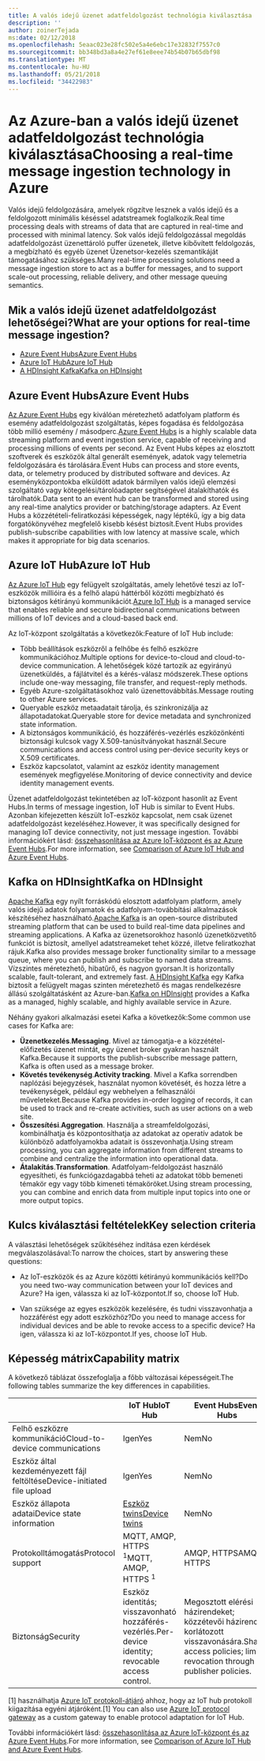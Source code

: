 ```yaml
---
title: A valós idejű üzenet adatfeldolgozást technológia kiválasztása
description: ''
author: zoinerTejada
ms:date: 02/12/2018
ms.openlocfilehash: 5eaac023e28fc502e5a4e6ebc17e32832f7557c0
ms.sourcegitcommit: bb348bd3a8a4e27ef61e8eee74b54b07b65dbf98
ms.translationtype: MT
ms.contentlocale: hu-HU
ms.lasthandoff: 05/21/2018
ms.locfileid: "34422983"
---
```

# <a name="choosing-a-real-time-message-ingestion-technology-in-azure"></a><span data-ttu-id="30a72-102">Az Azure-ban a valós idejű üzenet adatfeldolgozást technológia kiválasztása</span><span class="sxs-lookup"><span data-stu-id="30a72-102">Choosing a real-time message ingestion technology in Azure</span></span>

<span data-ttu-id="30a72-103">Valós idejű feldolgozására, amelyek rögzítve lesznek a valós idejű és a feldolgozott minimális késéssel adatstreamek foglalkozik.</span><span class="sxs-lookup"><span data-stu-id="30a72-103">Real time processing deals with streams of data that are captured in real-time and processed with minimal latency.</span></span> <span data-ttu-id="30a72-104">Sok valós idejű feldolgozással megoldás adatfeldolgozást üzenettároló puffer üzenetek, illetve kibővített feldolgozás, a megbízható és egyéb üzenet Üzenetsor-kezelés szemantikáját támogatásához szükséges.</span><span class="sxs-lookup"><span data-stu-id="30a72-104">Many real-time processing solutions need a message ingestion store to act as a buffer for messages, and to support scale-out processing, reliable delivery, and other message queuing semantics.</span></span> 

## <a name="what-are-your-options-for-real-time-message-ingestion"></a><span data-ttu-id="30a72-105">Mik a valós idejű üzenet adatfeldolgozást lehetőségei?</span><span class="sxs-lookup"><span data-stu-id="30a72-105">What are your options for real-time message ingestion?</span></span>

- [<span data-ttu-id="30a72-106">Azure Event Hubs</span><span class="sxs-lookup"><span data-stu-id="30a72-106">Azure Event Hubs</span></span>](/azure/event-hubs/)
- [<span data-ttu-id="30a72-107">Azure IoT Hub</span><span class="sxs-lookup"><span data-stu-id="30a72-107">Azure IoT Hub</span></span>](/azure/iot-hub/)
- [<span data-ttu-id="30a72-108">A HDInsight Kafka</span><span class="sxs-lookup"><span data-stu-id="30a72-108">Kafka on HDInsight</span></span>](/azure/hdinsight/kafka/apache-kafka-get-started)

## <a name="azure-event-hubs"></a><span data-ttu-id="30a72-109">Azure Event Hubs</span><span class="sxs-lookup"><span data-stu-id="30a72-109">Azure Event Hubs</span></span>

<span data-ttu-id="30a72-110">[Az Azure Event Hubs](/azure/event-hubs/) egy kiválóan méretezhető adatfolyam platform és esemény adatfeldolgozást szolgáltatás, képes fogadása és feldolgozása több millió esemény / másodperc.</span><span class="sxs-lookup"><span data-stu-id="30a72-110">[Azure Event Hubs](/azure/event-hubs/) is a highly scalable data streaming platform and event ingestion service, capable of receiving and processing millions of events per second.</span></span> <span data-ttu-id="30a72-111">Az Event Hubs képes az elosztott szoftverek és eszközök által generált események, adatok vagy telemetria feldolgozására és tárolására.</span><span class="sxs-lookup"><span data-stu-id="30a72-111">Event Hubs can process and store events, data, or telemetry produced by distributed software and devices.</span></span> <span data-ttu-id="30a72-112">Az eseményközpontokba elküldött adatok bármilyen valós idejű elemzési szolgáltató vagy kötegelési/tárolóadapter segítségével átalakíthatók és tárolhatók.</span><span class="sxs-lookup"><span data-stu-id="30a72-112">Data sent to an event hub can be transformed and stored using any real-time analytics provider or batching/storage adapters.</span></span> <span data-ttu-id="30a72-113">Az Event Hubs a közzétételi-feliratkozási képességek, nagy léptékű, így a big data forgatókönyvéhez megfelelő kisebb késést biztosít.</span><span class="sxs-lookup"><span data-stu-id="30a72-113">Event Hubs provides publish-subscribe capabilities with low latency at massive scale, which makes it appropriate for big data scenarios.</span></span>

## <a name="azure-iot-hub"></a><span data-ttu-id="30a72-114">Azure IoT Hub</span><span class="sxs-lookup"><span data-stu-id="30a72-114">Azure IoT Hub</span></span>

<span data-ttu-id="30a72-115">[Az Azure IoT Hub](/azure/iot-hub/) egy felügyelt szolgáltatás, amely lehetővé teszi az IoT-eszközök millióira és a felhő alapú háttérből közötti megbízható és biztonságos kétirányú kommunikációt.</span><span class="sxs-lookup"><span data-stu-id="30a72-115">[Azure IoT Hub](/azure/iot-hub/) is a managed service that enables reliable and secure bidirectional communications between millions of IoT devices and a cloud-based back end.</span></span>

<span data-ttu-id="30a72-116">Az IoT-központ szolgáltatás a következők:</span><span class="sxs-lookup"><span data-stu-id="30a72-116">Feature of IoT Hub include:</span></span>

* <span data-ttu-id="30a72-117">Több beállítások eszközről a felhőbe és felhő eszközre kommunikációhoz.</span><span class="sxs-lookup"><span data-stu-id="30a72-117">Multiple options for device-to-cloud and cloud-to-device communication.</span></span> <span data-ttu-id="30a72-118">A lehetőségek közé tartozik az egyirányú üzenetküldés, a fájlátvitel és a kérés-válasz módszerek.</span><span class="sxs-lookup"><span data-stu-id="30a72-118">These options include one-way messaging, file transfer, and request-reply methods.</span></span>
* <span data-ttu-id="30a72-119">Egyéb Azure-szolgáltatásokhoz való üzenettovábbítás.</span><span class="sxs-lookup"><span data-stu-id="30a72-119">Message routing to other Azure services.</span></span>
* <span data-ttu-id="30a72-120">Queryable eszköz metaadatait tárolja, és szinkronizálja az állapotadatokat.</span><span class="sxs-lookup"><span data-stu-id="30a72-120">Queryable store for device metadata and synchronized state information.</span></span>
* <span data-ttu-id="30a72-121">A biztonságos kommunikáció, és hozzáférés-vezérlés eszközönkénti biztonsági kulcsok vagy X.509-tanúsítványokat használ.</span><span class="sxs-lookup"><span data-stu-id="30a72-121">Secure communications and access control using per-device security keys or X.509 certificates.</span></span>
* <span data-ttu-id="30a72-122">Eszköz kapcsolatot, valamint az eszköz identity management események megfigyelése.</span><span class="sxs-lookup"><span data-stu-id="30a72-122">Monitoring of device connectivity and device identity management events.</span></span>

<span data-ttu-id="30a72-123">Üzenet adatfeldolgozást tekintetében az IoT-központ hasonlít az Event Hubs.</span><span class="sxs-lookup"><span data-stu-id="30a72-123">In terms of message ingestion, IoT Hub is similar to Event Hubs.</span></span> <span data-ttu-id="30a72-124">Azonban kifejezetten készült IoT-eszköz kapcsolat, nem csak üzenet adatfeldolgozást kezeléséhez.</span><span class="sxs-lookup"><span data-stu-id="30a72-124">However, it was specifically designed for managing IoT device connectivity, not just message ingestion.</span></span> <span data-ttu-id="30a72-125">További információkért lásd: [összehasonlítása az Azure IoT-központ és az Azure Event Hubs](/azure/iot-hub/iot-hub-compare-event-hubs).</span><span class="sxs-lookup"><span data-stu-id="30a72-125">For more information, see [Comparison of Azure IoT Hub and Azure Event Hubs](/azure/iot-hub/iot-hub-compare-event-hubs).</span></span> 

## <a name="kafka-on-hdinsight"></a><span data-ttu-id="30a72-126">Kafka on HDInsight</span><span class="sxs-lookup"><span data-stu-id="30a72-126">Kafka on HDInsight</span></span>

<span data-ttu-id="30a72-127">[Apache Kafka](https://kafka.apache.org/) egy nyílt forráskódú elosztott adatfolyam platform, amely valós idejű adatok folyamatok és adatfolyam-továbbítási alkalmazások készítéséhez használható.</span><span class="sxs-lookup"><span data-stu-id="30a72-127">[Apache Kafka](https://kafka.apache.org/) is an open-source distributed streaming platform that can be used to build real-time data pipelines and streaming applications.</span></span> <span data-ttu-id="30a72-128">A Kafka az üzenetsorokhoz hasonló üzenetközvetítő funkciót is biztosít, amellyel adatstreameket tehet közzé, illetve feliratkozhat rájuk.</span><span class="sxs-lookup"><span data-stu-id="30a72-128">Kafka also provides message broker functionality similar to a message queue, where you can publish and subscribe to named data streams.</span></span> <span data-ttu-id="30a72-129">Vízszintes méretezhető, hibatűrő, és nagyon gyorsan.</span><span class="sxs-lookup"><span data-stu-id="30a72-129">It is horizontally scalable, fault-tolerant, and extremely fast.</span></span> <span data-ttu-id="30a72-130">[A HDInsight Kafka](/azure/hdinsight/kafka/apache-kafka-get-started) egy Kafka biztosít a felügyelt magas szinten méretezhető és magas rendelkezésre állású szolgáltatásként az Azure-ban.</span><span class="sxs-lookup"><span data-stu-id="30a72-130">[Kafka on HDInsight](/azure/hdinsight/kafka/apache-kafka-get-started) provides a Kafka as a managed, highly scalable, and highly available service in Azure.</span></span> 

<span data-ttu-id="30a72-131">Néhány gyakori alkalmazási esetei Kafka a következők:</span><span class="sxs-lookup"><span data-stu-id="30a72-131">Some common use cases for Kafka are:</span></span>

* <span data-ttu-id="30a72-132">**Üzenetkezelés**.</span><span class="sxs-lookup"><span data-stu-id="30a72-132">**Messaging**.</span></span> <span data-ttu-id="30a72-133">Mivel az támogatja-e a közzététel-előfizetés üzenet mintát, egy üzenet broker gyakran használt Kafka.</span><span class="sxs-lookup"><span data-stu-id="30a72-133">Because it supports the publish-subscribe message pattern, Kafka is often used as a message broker.</span></span>
* <span data-ttu-id="30a72-134">**Követés tevékenység**.</span><span class="sxs-lookup"><span data-stu-id="30a72-134">**Activity tracking**.</span></span> <span data-ttu-id="30a72-135">Mivel a Kafka sorrendben naplózási bejegyzések, használat nyomon követését, és hozza létre a tevékenységek, például egy webhelyen a felhasználói műveleteket.</span><span class="sxs-lookup"><span data-stu-id="30a72-135">Because Kafka provides in-order logging of records, it can be used to track and re-create activities, such as user actions on a web site.</span></span>
* <span data-ttu-id="30a72-136">**Összesítési**.</span><span class="sxs-lookup"><span data-stu-id="30a72-136">**Aggregation**.</span></span> <span data-ttu-id="30a72-137">Használja a streamfeldolgozási, kombinálhatja és központosíthatja az adatokat az operatív adatok be különböző adatfolyamokba adatait is összevonhatja.</span><span class="sxs-lookup"><span data-stu-id="30a72-137">Using stream processing, you can aggregate information from different streams to combine and centralize the information into operational data.</span></span>
* <span data-ttu-id="30a72-138">**Átalakítás**.</span><span class="sxs-lookup"><span data-stu-id="30a72-138">**Transformation**.</span></span> <span data-ttu-id="30a72-139">Adatfolyam-feldolgozást használó egyesítheti, és funkciógazdagabbá teheti az adatokat több bemeneti témakör egy vagy több kimeneti témaköröket.</span><span class="sxs-lookup"><span data-stu-id="30a72-139">Using stream processing, you can combine and enrich data from multiple input topics into one or more output topics.</span></span>

## <a name="key-selection-criteria"></a><span data-ttu-id="30a72-140">Kulcs kiválasztási feltételek</span><span class="sxs-lookup"><span data-stu-id="30a72-140">Key selection criteria</span></span>

<span data-ttu-id="30a72-141">A választási lehetőségek szűkítéséhez indítása ezen kérdések megválaszolásával:</span><span class="sxs-lookup"><span data-stu-id="30a72-141">To narrow the choices, start by answering these questions:</span></span>

- <span data-ttu-id="30a72-142">Az IoT-eszközök és az Azure közötti kétirányú kommunikációs kell?</span><span class="sxs-lookup"><span data-stu-id="30a72-142">Do you need two-way communication between your IoT devices and Azure?</span></span> <span data-ttu-id="30a72-143">Ha igen, válassza ki az IoT-központot.</span><span class="sxs-lookup"><span data-stu-id="30a72-143">If so, choose IoT Hub.</span></span>

- <span data-ttu-id="30a72-144">Van szüksége az egyes eszközök kezelésére, és tudni visszavonhatja a hozzáférést egy adott eszközhöz?</span><span class="sxs-lookup"><span data-stu-id="30a72-144">Do you need to manage access for individual devices and be able to revoke access to a specific device?</span></span> <span data-ttu-id="30a72-145">Ha igen, válassza ki az IoT-központot.</span><span class="sxs-lookup"><span data-stu-id="30a72-145">If yes, choose IoT Hub.</span></span>

## <a name="capability-matrix"></a><span data-ttu-id="30a72-146">Képesség mátrix</span><span class="sxs-lookup"><span data-stu-id="30a72-146">Capability matrix</span></span>

<span data-ttu-id="30a72-147">A következő táblázat összefoglalja a főbb változásai képességeit.</span><span class="sxs-lookup"><span data-stu-id="30a72-147">The following tables summarize the key differences in capabilities.</span></span> 

| | <span data-ttu-id="30a72-148">IoT Hub</span><span class="sxs-lookup"><span data-stu-id="30a72-148">IoT Hub</span></span> | <span data-ttu-id="30a72-149">Event Hubs</span><span class="sxs-lookup"><span data-stu-id="30a72-149">Event Hubs</span></span> | <span data-ttu-id="30a72-150">Kafka on HDInsight</span><span class="sxs-lookup"><span data-stu-id="30a72-150">Kafka on HDInsight</span></span> |
| --- | --- | --- | --- |
| <span data-ttu-id="30a72-151">Felhő eszközre kommunikáció</span><span class="sxs-lookup"><span data-stu-id="30a72-151">Cloud-to-device communications</span></span> | <span data-ttu-id="30a72-152">Igen</span><span class="sxs-lookup"><span data-stu-id="30a72-152">Yes</span></span> | <span data-ttu-id="30a72-153">Nem</span><span class="sxs-lookup"><span data-stu-id="30a72-153">No</span></span> | <span data-ttu-id="30a72-154">Nem</span><span class="sxs-lookup"><span data-stu-id="30a72-154">No</span></span> |
| <span data-ttu-id="30a72-155">Eszköz által kezdeményezett fájl feltöltése</span><span class="sxs-lookup"><span data-stu-id="30a72-155">Device-initiated file upload</span></span> | <span data-ttu-id="30a72-156">Igen</span><span class="sxs-lookup"><span data-stu-id="30a72-156">Yes</span></span> | <span data-ttu-id="30a72-157">Nem</span><span class="sxs-lookup"><span data-stu-id="30a72-157">No</span></span> | <span data-ttu-id="30a72-158">Nem</span><span class="sxs-lookup"><span data-stu-id="30a72-158">No</span></span> |
| <span data-ttu-id="30a72-159">Eszköz állapota adatai</span><span class="sxs-lookup"><span data-stu-id="30a72-159">Device state information</span></span> | [<span data-ttu-id="30a72-160">Eszköz twins</span><span class="sxs-lookup"><span data-stu-id="30a72-160">Device twins</span></span>](/azure/iot-hub/iot-hub-devguide-device-twins) | <span data-ttu-id="30a72-161">Nem</span><span class="sxs-lookup"><span data-stu-id="30a72-161">No</span></span> | <span data-ttu-id="30a72-162">Nem</span><span class="sxs-lookup"><span data-stu-id="30a72-162">No</span></span> |
| <span data-ttu-id="30a72-163">Protokolltámogatás</span><span class="sxs-lookup"><span data-stu-id="30a72-163">Protocol support</span></span> | <span data-ttu-id="30a72-164">MQTT, AMQP, HTTPS <sup>1</sup></span><span class="sxs-lookup"><span data-stu-id="30a72-164">MQTT, AMQP, HTTPS <sup>1</sup></span></span> | <span data-ttu-id="30a72-165">AMQP, HTTPS</span><span class="sxs-lookup"><span data-stu-id="30a72-165">AMQP, HTTPS</span></span> | [<span data-ttu-id="30a72-166">Kafka protokoll</span><span class="sxs-lookup"><span data-stu-id="30a72-166">Kafka Protocol</span></span>](https://cwiki.apache.org/confluence/display/KAFKA/A+Guide+To+The+Kafka+Protocol) |
| <span data-ttu-id="30a72-167">Biztonság</span><span class="sxs-lookup"><span data-stu-id="30a72-167">Security</span></span> | <span data-ttu-id="30a72-168">Eszköz identitás; visszavonható hozzáférés-vezérlés.</span><span class="sxs-lookup"><span data-stu-id="30a72-168">Per-device identity; revocable access control.</span></span> | <span data-ttu-id="30a72-169">Megosztott elérési házirendeket; közzétevői házirendek korlátozott visszavonására.</span><span class="sxs-lookup"><span data-stu-id="30a72-169">Shared access policies; limited revocation through publisher policies.</span></span> | <span data-ttu-id="30a72-170">Hitelesítés SASL; moduláris engedélyezési; támogatja külső hitelesítési szolgáltatások integrációja.</span><span class="sxs-lookup"><span data-stu-id="30a72-170">Authentication using SASL; pluggable authorization; integration with external authentication services supported.</span></span> |

<span data-ttu-id="30a72-171">[1] használhatja [Azure IoT protokoll-átjáró](/azure/iot-hub/iot-hub-protocol-gateway) ahhoz, hogy az IoT hub protokoll kiigazítása egyéni átjáróként.</span><span class="sxs-lookup"><span data-stu-id="30a72-171">[1] You can also use [Azure IoT protocol gateway](/azure/iot-hub/iot-hub-protocol-gateway) as a custom gateway to enable protocol adaptation for IoT Hub.</span></span>

<span data-ttu-id="30a72-172">További információkért lásd: [összehasonlítása az Azure IoT-központ és az Azure Event Hubs](/azure/iot-hub/iot-hub-compare-event-hubs).</span><span class="sxs-lookup"><span data-stu-id="30a72-172">For more information, see [Comparison of Azure IoT Hub and Azure Event Hubs](/azure/iot-hub/iot-hub-compare-event-hubs).</span></span>
